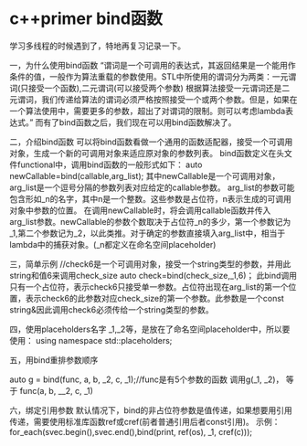 c++primer bind函数
=======================================
学习多线程的时候遇到了，特地再复习记录一下。

一，为什么使用bind函数
“谓词是一个可调用的表达式，其返回结果是一个能用作条件的值，一般作为算法重载的参数使用。STL中所使用的谓词分为两类：一元谓词(只接受一个函数),二元谓词(可以接受两个参数)
根据算法接受一元谓词还是二元谓词，我们传递给算法的谓词必须严格按照接受一个或两个参数。但是，如果在一个算法使用中，需要更多的参数，超出了对谓词的限制。则可以考虑lambda表达式。”
而有了bind函数之后，我们现在可以用bind函数解决了。


二，介绍bind函数
可以将bind函数看做一个通用的函数适配器，接受一个可调用对象，生成一个新的可调用对象来适应原对象的参数列表。
bind函数定义在头文件functional中，调用bind函数的一般形式如下：
auto newCallable=bind(callable,arg_list);
其中newCallable是一个可调用对象，arg_list是一个逗号分隔的参数列表对应给定的callable参数。
arg_list的参数可能包含形如_n的名字，其中n是一个整数。这些参数是占位符，n表示生成的可调用对象中参数的位置。
在调用newCallable时，将会调用callable函数并传入arg_list参数。newCallable的参数个数取决于占位符_n的多少，第一个参数记为_1,第二个参数记为_2，以此类推。对于确定的参数直接填入arg_list中，相当于lambda中的捕获对象。(_n都定义在命名空间placeholder)

三，简单示例
//check6是一个可调用对象，接受一个string类型的参数，并用此string和值6来调用check_size
auto check=bind(check_size,_1,6)；
此bind调用只有一个占位符，表示check6只接受单一参数。占位符出现在arg_list的第一个位置，表示check6的此参数对应check_size的第一个参数。此参数是一个const string&因此调用check6必须传给一个string类型的参数。

四，使用placeholders名字
_1,_2等，是放在了命名空间placeholder中，所以要使用：
using namespace std::placeholders;


五，用bind重排参数顺序

auto g = bind(func, a, b, _2, c, _1);//func是有5个参数的函数
调用g(_1, _2)， 等于 func(a, b, __2, c, _1)


六，绑定引用参数
默认情况下，bind的非占位符参数是值传递，如果想要用引用传递，需要使用标准库函数ref或cref(前者普通引用后者const引用)。
示例：
 for_each(svec.begin(),svec.end(),bind(print, ref(os), _1, cref(c)));
